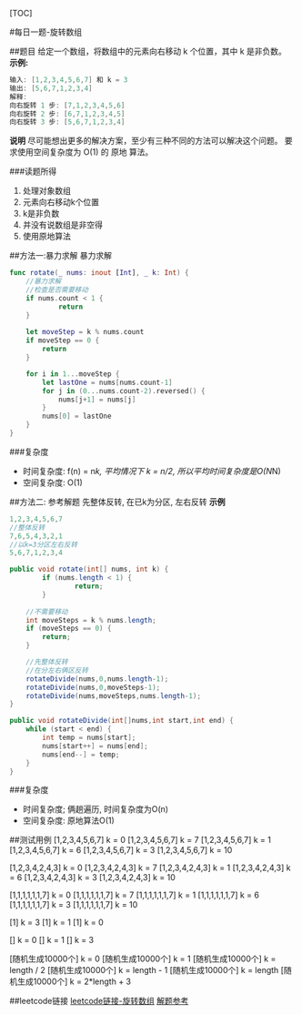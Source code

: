 [TOC]

#每日一题-旋转数组

##题目
给定一个数组，将数组中的元素向右移动 k 个位置，其中 k 是非负数。
**示例:**
```java
输入: [1,2,3,4,5,6,7] 和 k = 3
输出: [5,6,7,1,2,3,4]
解释:
向右旋转 1 步: [7,1,2,3,4,5,6]
向右旋转 2 步: [6,7,1,2,3,4,5]
向右旋转 3 步: [5,6,7,1,2,3,4]
```
**说明**
尽可能想出更多的解决方案，至少有三种不同的方法可以解决这个问题。
要求使用空间复杂度为 O(1) 的 原地 算法。

###读题所得
1. 处理对象数组
2. 元素向右移动k个位置
3. k是非负数
4. 并没有说数组是非空得
5. 使用原地算法

##方法一:暴力求解
暴力求解
```swift
func rotate(_ nums: inout [Int], _ k: Int) {
    //暴力求解
    //检查是否需要移动
    if nums.count < 1 {
    		return
    } 
    
    let moveStep = k % nums.count
    if moveStep == 0 {
        return
    }

    for i in 1...moveStep {
        let lastOne = nums[nums.count-1]
        for j in (0...nums.count-2).reversed() {
            nums[j+1] = nums[j]
        }
        nums[0] = lastOne
    }
}
```

###复杂度
* 时间复杂度: f(n) = n*k, 平均情况下 k = n/2, 所以平均时间复杂度是O(N*N)
* 空间复杂度: O(1)

##方法二: 参考解题
先整体反转, 在已k为分区, 左右反转
**示例**
```java
1,2,3,4,5,6,7
//整体反转
7,6,5,4,3,2,1
//以k=3分区左右反转
5,6,7,1,2,3,4
```

```java
public void rotate(int[] nums, int k) {
		if (nums.length < 1) {
				return;
		}
	
    //不需要移动
    int moveSteps = k % nums.length;
    if (moveSteps == 0) {
        return;
    }

    //先整体反转
    //在分左右俩区反转
    rotateDivide(nums,0,nums.length-1);
    rotateDivide(nums,0,moveSteps-1);
    rotateDivide(nums,moveSteps,nums.length-1);
}

public void rotateDivide(int[]nums,int start,int end) {
    while (start < end) {
        int temp = nums[start];
        nums[start++] = nums[end];
        nums[end--] = temp;
    }
}
```

###复杂度
* 时间复杂度; 俩趟遍历, 时间复杂度为O(n)
* 空间复杂度: 原地算法O(1)

##测试用例
[1,2,3,4,5,6,7] k = 0
[1,2,3,4,5,6,7] k = 7
[1,2,3,4,5,6,7] k = 1
[1,2,3,4,5,6,7] k = 6
[1,2,3,4,5,6,7] k = 3
[1,2,3,4,5,6,7] k = 10

[1,2,3,4,2,4,3] k = 0
[1,2,3,4,2,4,3] k = 7
[1,2,3,4,2,4,3] k = 1
[1,2,3,4,2,4,3] k = 6
[1,2,3,4,2,4,3] k = 3
[1,2,3,4,2,4,3] k = 10

[1,1,1,1,1,1,7] k = 0
[1,1,1,1,1,1,7] k = 7
[1,1,1,1,1,1,7] k = 1
[1,1,1,1,1,1,7] k = 6
[1,1,1,1,1,1,7] k = 3
[1,1,1,1,1,1,7] k = 10

[1] k = 3
[1] k = 1
[1] k = 0

[] k = 0
[] k = 1
[] k = 3

[随机生成10000个] k = 0
[随机生成10000个] k = 1
[随机生成10000个] k = length / 2
[随机生成10000个] k = length - 1
[随机生成10000个] k = length 
[随机生成10000个] k = 2*length + 3 

##leetcode链接
[leetcode链接-旋转数组](https://leetcode-cn.com/problems/rotate-array/)
[解题参考](https://leetcode-cn.com/problems/rotate-array/solution/xuan-zhuan-shu-zu-by-leetcode/)